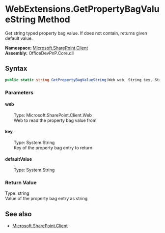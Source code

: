 # WebExtensions.GetPropertyBagValueString Method  
Get string typed property bag value. If does not contain, returns given default value.  

**Namespace:** [Microsoft.SharePoint.Client](Microsoft.SharePoint.Client.md)  
**Assembly:** OfficeDevPnP.Core.dll  
## Syntax
```C#
public static string GetPropertyBagValueString(Web web, String key, String defaultValue)
```
### Parameters
#### web  
&emsp;&emsp;Type: Microsoft.SharePoint.Client.Web  
&emsp;&emsp;Web to read the property bag value from  

#### key  
&emsp;&emsp;Type: System.String  
&emsp;&emsp;Key of the property bag entry to return  

#### defaultValue  
&emsp;&emsp;Type: System.String  

### Return Value
Type: string  
Value of the property bag entry as string

## See also
- [Microsoft.SharePoint.Client](Microsoft.SharePoint.Client.md)
